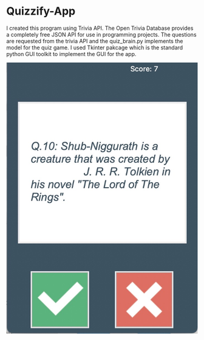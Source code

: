 # Quizzify-App

I created this program using Trivia API.
The Open Trivia Database provides a completely free JSON API for use in programming projects.
The questions are requested from the trivia API and the quiz_brain.py implements the model for the quiz game.
I used Tkinter pakcage which is the standard python GUI toolkit to implement the GUI for the app.

![Quiz!](https://github.com/Kumar4779/Quizzify-App/blob/main/Sample.JPG)
